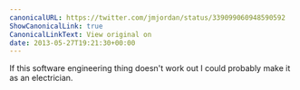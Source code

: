 ```yaml
---
canonicalURL: https://twitter.com/jmjordan/status/339099060948590592
ShowCanonicalLink: true
CanonicalLinkText: View original on
date: 2013-05-27T19:21:30+00:00
---
```

If this software engineering thing doesn't work out I could probably make it as an electrician.